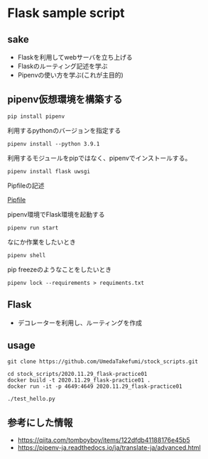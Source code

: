 # Flask sample script

## sake

* Flaskを利用してwebサーバを立ち上げる
* Flaskのルーティング記述を学ぶ
* Pipenvの使い方を学ぶ(これが主目的)

## pipenv仮想環境を構築する

```
pip install pipenv
```

利用するpythonのバージョンを指定する

```
pipenv install --python 3.9.1
```

利用するモジュールをpipではなく、pipenvでインストールする。

```
pipenv install flask uwsgi 
```

Pipfileの記述

[Pipfile](Pipfile)

pipenv環境でFlask環境を起動する

```
pipenv run start
```

なにか作業をしたいとき

```
pipenv shell
```

pip freezeのようなことをしたいとき

```
pipenv lock --requirements > requiments.txt
```

## Flask

* デコレーターを利用し、ルーティングを作成

## usage

```
git clone https://github.com/UmedaTakefumi/stock_scripts.git
```

```
cd stock_scripts/2020.11.29_flask-practice01
docker build -t 2020.11.29_flask-practice01 .
docker run -it -p 4649:4649 2020.11.29_flask-practice01
```

```
./test_hello.py
```

## 参考にした情報

* https://qiita.com/tomboyboy/items/122dfdb41188176e45b5
* https://pipenv-ja.readthedocs.io/ja/translate-ja/advanced.html

